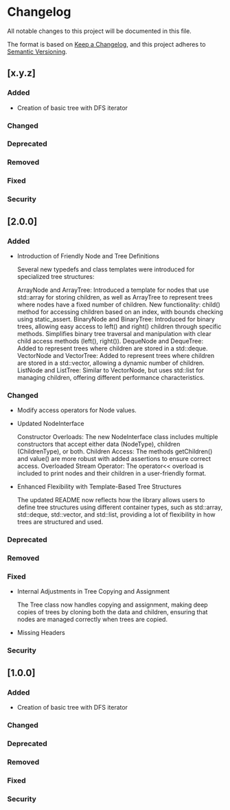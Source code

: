 # Changelog
All notable changes to this project will be documented in this file.

The format is based on [Keep a Changelog](https://keepachangelog.com/en/1.0.0/),
and this project adheres to [Semantic Versioning](https://semver.org/spec/v2.0.0.html).

## [x.y.z]

### Added

* Creation of basic tree with DFS iterator

### Changed

### Deprecated

### Removed

### Fixed

### Security

## [2.0.0]

### Added

* Introduction of Friendly Node and Tree Definitions

    Several new typedefs and class templates were introduced for specialized tree structures:

    ArrayNode and ArrayTree: Introduced a template for nodes that use std::array for storing children, as well as ArrayTree to represent trees where nodes have a fixed number of children.
        New functionality: child<Index>() method for accessing children based on an index, with bounds checking using static_assert.
    BinaryNode and BinaryTree: Introduced for binary trees, allowing easy access to left() and right() children through specific methods.
        Simplifies binary tree traversal and manipulation with clear child access methods (left(), right()).
    DequeNode and DequeTree: Added to represent trees where children are stored in a std::deque.
    VectorNode and VectorTree: Added to represent trees where children are stored in a std::vector, allowing a dynamic number of children.
    ListNode and ListTree: Similar to VectorNode, but uses std::list for managing children, offering different performance characteristics.

### Changed

* Modify access operators for Node values.
* Updated NodeInterface

    Constructor Overloads: The new NodeInterface class includes multiple constructors that accept either data (NodeType), children (ChildrenType), or both.
    Children Access: The methods getChildren() and value() are more robust with added assertions to ensure correct access.
    Overloaded Stream Operator: The operator<< overload is included to print nodes and their children in a user-friendly format.

* Enhanced Flexibility with Template-Based Tree Structures

    The updated README now reflects how the library allows users to define tree structures using different container types, such as std::array, std::deque, std::vector, and std::list, providing a lot of flexibility in how trees are structured and used.

### Deprecated

### Removed

### Fixed
* Internal Adjustments in Tree Copying and Assignment

    The Tree class now handles copying and assignment, making deep copies of trees by cloning both the data and children, ensuring that nodes are managed correctly when trees are copied.

* Missing Headers

### Security


## [1.0.0]

### Added

* Creation of basic tree with DFS iterator

### Changed

### Deprecated

### Removed

### Fixed

### Security
